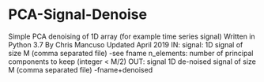 # PCA-Signal-Denoise
Simple PCA denoising of 1D array (for example time series signal)
Written in Python 3.7
By Chris Mancuso
Updated April 2019
IN:
	signal:		1D signal of size M (comma separated file)
					-see fname
	n_elements: number of principal components to keep (integer < M/2)
OUT:
	signal		1D de-noised signal of size M (comma separated file)
					-fname+denoised
	
